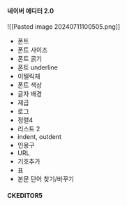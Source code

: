 
#### **네이버 에디터 2.0**

![[Pasted image 20240711100505.png]]

- 폰트
- 폰트 사이즈
- 폰트 굵기
- 폰트 underline
- 이텔릭체
- 폰트 색상
- 글자 배경
- 제곱
- 로그
- 정렬4
- 리스트 2
- indent, outdent
- 인용구
- URL
- 기호추가
- 표
- 본문 단어 찾기/바꾸기


#### CKEDITOR5

